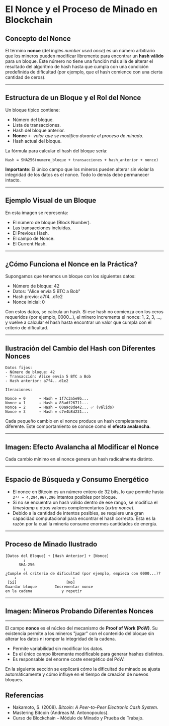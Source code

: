 # **El Nonce y el Proceso de Minado en Blockchain**

## **Concepto del Nonce**

El término **nonce** (del inglés *number used once*) es un número arbitrario que los mineros pueden modificar libremente para encontrar un **hash válido** para un bloque. Este número no tiene una función más allá de alterar el resultado del algoritmo de hash hasta que cumpla con una condición predefinida de dificultad (por ejemplo, que el hash comience con una cierta cantidad de ceros).

---

## **Estructura de un Bloque y el Rol del Nonce**

Un bloque típico contiene:

- Número del bloque.
- Lista de transacciones.
- Hash del bloque anterior.
- **Nonce** ← *valor que se modifica durante el proceso de minado.*
- Hash actual del bloque.

La fórmula para calcular el hash del bloque sería:

```text
Hash = SHA256(numero_bloque + transacciones + hash_anterior + nonce)
```

 **Importante**: El único campo que los mineros pueden alterar sin violar la integridad de los datos es el nonce. Todo lo demás debe permanecer intacto.

---

## **Ejemplo Visual de un Bloque**

En esta imagen se representa:

- El número de bloque (Block Number).
- Las transacciones incluidas.
- El Previous Hash.
- El campo de Nonce.
- El Current Hash.

---

## **¿Cómo Funciona el Nonce en la Práctica?**

Supongamos que tenemos un bloque con los siguientes datos:

- Número de bloque: 42
- Datos: "Alice envía 5 BTC a Bob"
- Hash previo: a7f4...d1e2
- Nonce inicial: 0

Con estos datos, se calcula un hash. Si ese hash no comienza con los ceros requeridos (por ejemplo, 0000...), el minero incrementa el nonce: 1, 2, 3, ..., y vuelve a calcular el hash hasta encontrar un valor que cumpla con el criterio de dificultad.

---

## **Ilustración del Cambio del Hash con Diferentes Nonces**

```text
Datos fijos:
- Número de bloque: 42
- Transacción: Alice envía 5 BTC a Bob
- Hash anterior: a7f4...d1e2

Iteraciones:

Nonce = 0      → Hash = 1f7c3a5e9b...
Nonce = 1      → Hash = 83adf26711...
Nonce = 2      → Hash = 00a9c8de42... ✅ (válido)
Nonce = 3      → Hash = c7e4b8d231...
```

Cada pequeño cambio en el nonce produce un hash completamente diferente. Este comportamiento se conoce como el **efecto avalancha**.

---

## **Imagen: Efecto Avalancha al Modificar el Nonce**

Cada cambio mínimo en el nonce genera un hash radicalmente distinto.

---

## **Espacio de Búsqueda y Consumo Energético**

- El nonce en Bitcoin es un número entero de 32 bits, lo que permite hasta `2³² = 4,294,967,296` intentos posibles por bloque.
- Si no se encuentra un hash válido dentro de ese rango, se modifica el *timestamp* u otros valores complementarios (*extra nonce*).
- Debido a la cantidad de intentos posibles, se requiere una gran capacidad computacional para encontrar el hash correcto. Esta es la razón por la cual la minería consume enormes cantidades de energía.

---

## **Proceso de Minado Ilustrado**

```text
[Datos del Bloque] + [Hash Anterior] + [Nonce]
        ↓
      SHA-256
        ↓
¿Cumple el criterio de dificultad (por ejemplo, empieza con 0000...)?
    ↓                         ↓
 [Sí]                      [No]
Guardar bloque        Incrementar nonce
en la cadena             y repetir
```

---

## **Imagen: Mineros Probando Diferentes Nonces**

---

El campo **nonce** es el núcleo del mecanismo de **Proof of Work (PoW)**. Su existencia permite a los mineros "jugar" con el contenido del bloque sin alterar los datos ni romper la integridad de la cadena.

- Permite variabilidad sin modificar los datos.
- Es el único campo libremente modificable para generar hashes distintos.
- Es responsable del enorme coste energético del PoW.

En la siguiente sección se explicará cómo la dificultad de minado se ajusta automáticamente y cómo influye en el tiempo de creación de nuevos bloques.


## **Referencias**

- Nakamoto, S. (2008). *Bitcoin: A Peer-to-Peer Electronic Cash System*.
- Mastering Bitcoin (Andreas M. Antonopoulos).
- Curso de Blockchain – Módulo de Minado y Prueba de Trabajo.
